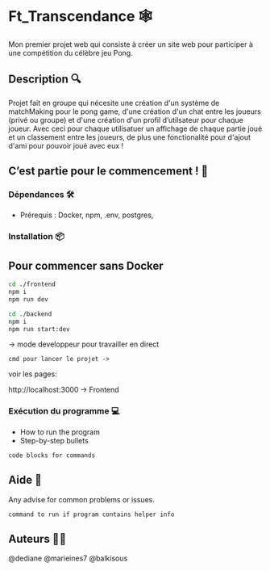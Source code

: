 # Ft_Transcendance 🕸️

Mon premier projet web qui consiste à créer un site web pour participer à une compétition du célèbre jeu Pong. 

## Description 🔍

Projet fait en groupe qui nécesite une création d'un système de matchMaking pour le pong game, d'une création d'un chat entre les joueurs (privé ou groupe) et d'une création d'un profil d’utilsateur pour chaque joueur. Avec ceci pour chaque utilisatuer un affichage de chaque partie joué et un classement entre les joueurs, de plus une fonctionalité pour d'ajout d'ami pour pouvoir joué avec eux !

## C’est partie pour le commencement ! 🏁

### Dépendances 🛠️

* Prérequis : Docker, npm, .env, postgres, 

### Installation 📦

## Pour commencer sans Docker

```bash
cd ./frontend
npm i
npm run dev
````
```bash
cd ./backend
npm i
npm run start:dev
````
   -> mode developpeur pour travailler en direct 

```
cmd pour lancer le projet -> 
```

voir les pages:

http://localhost:3000 -> Frontend


### Exécution du programme 💻

* How to run the program
* Step-by-step bullets
```
code blocks for commands
```

## Aide 🛟

Any advise for common problems or issues.
```
command to run if program contains helper info
```

## Auteurs 👩‍💻
@dediane
@marieines7
@balkisous
